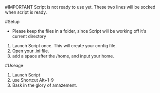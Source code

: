 #IMPORTANT
Script is not ready to use yet. These two lines will be socked when script is ready. 

#Setup
- Please keep the files in a folder, since Script will be working off it's current directory 


1. Launch Script once. This will create your config file. 
2. Open your .ini file. 
3. add a space after the /home, and input your home.

#Useage
1. Launch Script
2. use Shortcut Alt+1-9
3. Bask in the glory of amazement. 
